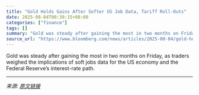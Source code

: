 ```yaml
---
title: "Gold Holds Gains After Softer US Job Data, Tariff Roll-Outs"
date: 2025-08-04T00:39:15+08:00
categories: ["finance"]
tags: []
summary: "Gold was steady after gaining the most in two months on Friday, as traders weighed the implications of soft jobs data for the US economy and the Federal Reserve’s interest-rate path."
source_url: "https://www.bloomberg.com/news/articles/2025-08-04/gold-holds-gains-after-softer-us-job-data-tariff-roll-outs"
---
```


Gold was steady after gaining the most in two months on Friday, as traders weighed the implications of soft jobs data for the US economy and the Federal Reserve’s interest-rate path.

---

*来源: [原文链接](https://www.bloomberg.com/news/articles/2025-08-04/gold-holds-gains-after-softer-us-job-data-tariff-roll-outs)*
